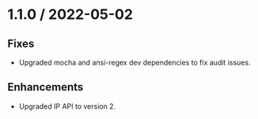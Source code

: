 # 1.1.0 / 2022-05-02

## Fixes
- Upgraded mocha and ansi-regex dev dependencies to fix audit issues.

## Enhancements
- Upgraded IP API to version 2.